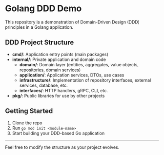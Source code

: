 # Golang DDD Demo

This repository is a demonstration of Domain-Driven Design (DDD) principles in a Golang application.

## DDD Project Structure

- **cmd/**: Application entry points (main packages)
- **internal/**: Private application and domain code
  - **domain/**: Domain layer (entities, aggregates, value objects, repositories, domain services)
  - **application/**: Application services, DTOs, use cases
  - **infrastructure/**: Implementation of repository interfaces, external services, database, etc.
  - **interfaces/**: HTTP handlers, gRPC, CLI, etc.
- **pkg/**: Public libraries for use by other projects

## Getting Started

1. Clone the repo
2. Run `go mod init <module-name>`
3. Start building your DDD-based Go application

---
Feel free to modify the structure as your project evolves.
